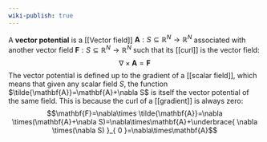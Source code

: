 ```yaml
---
wiki-publish: true
---
```

A **vector potential** is a [[Vector field]] $\mathbf{A}:S\subseteq \mathbb{R}^{N}\to \mathbb{R}^{N}$ associated with another vector field $\mathbf{F}:S\subseteq \mathbb{R}^{N}\to \mathbb{R}^{N}$  such that its [[curl]] is the vector field:
$$\nabla\times\mathbf{A}=\mathbf{F}$$
The vector potential is defined up to the gradient of a [[scalar field]], which means that given any scalar field $S$, the function $\tilde{\mathbf{A}}=\mathbf{A}+\nabla S$ is itself the vector potential of the same field. This is because the curl of a [[gradient]] is always zero:
$$\mathbf{F}=\nabla\times \tilde{\mathbf{A}}=\nabla \times(\mathbf{A}+\nabla S)=\nabla\times\mathbf{A}+\underbrace{ \nabla \times(\nabla S) }_{ 0 }=\nabla\times\mathbf{A}$$